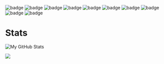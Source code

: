 

![badge](https://img.shields.io/badge/Nextjs-ffffff.svg?style=for-the-badge&logo=Next.js&logoColor=000000&labelColor=ffffff)
![badge](https://img.shields.io/badge/supabase-ffffff.svg?style=for-the-badge&logo=Supabase&logoColor=7cd08a&labelColor=ffffff)
![badge](https://img.shields.io/badge/tailwind-ffffff.svg?style=for-the-badge&logo=Tailwind-CSS&logoColor=5ebfe8&labelColor=ffffff)
![badge](https://img.shields.io/badge/nodejs-ffffff.svg?style=for-the-badge&logo=Node.js&logoColor=7cec32&labelColor=ffffff)
![badge](https://img.shields.io/badge/flutter-ffffff.svg?style=for-the-badge&logo=Flutter&logoColor=4bc9e2&labelColor=ffffff)
![badge](https://img.shields.io/badge/linux-ffffff.svg?style=for-the-badge&logo=Linux&logoColor=000000&labelColor=ffffff)
![badge](https://img.shields.io/badge/javascript-ffffff.svg?style=for-the-badge&logo=JavaScript&logoColor=fff705&labelColor=ffffff)
![badge](https://img.shields.io/badge/html-ffffff.svg?style=for-the-badge&logo=HTML5&logoColor=ff8800&labelColor=ffffff)
![badge](https://img.shields.io/badge/CSS-ffffff.svg?style=for-the-badge&logo=CSS3&logoColor=00bfff&labelColor=ffffff)
![badge](https://img.shields.io/badge/Arduino-ffffff.svg?style=for-the-badge&logo=Arduino&logoColor=00ffcc&labelColor=ffffff)




# Stats

![My GitHub Stats](https://github-readme-stats.vercel.app/api?username=danieldavemena&show_icons=true&theme=dracula)

<p align"center">
  <img src="https://github-readme-stats.vercel.app/api/top-langs/?username=danieldavemena&layout=compact&theme=dark#gh-dark-mode-only"/>
</p>
